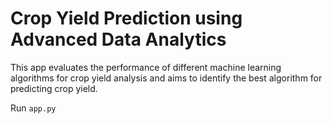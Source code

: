 # Crop Yield Prediction using Advanced Data Analytics

This app evaluates the performance of different machine learning algorithms for crop yield analysis and aims to identify the best algorithm for predicting crop yield.

Run `app.py`
